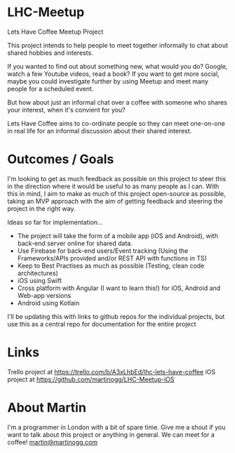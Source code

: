 # LHC-Meetup
Lets Have Coffee Meetup Project

This project intends to help people to meet together informally to chat about shared hobbies and interests.

If you wanted to find out about something new, what would you do? Google, watch a few Youtube videos, read a book?
If you want to get more social, maybe you could investigate further by using Meetup and meet many people for a scheduled event.

But how about just an informal chat over a coffee with someone who shares your interest, when it's convient for you?

Lets Have Coffee aims to co-ordinate people so they can meet one-on-one in real life for an informal discussion about their shared interest.

# Outcomes / Goals

I'm looking to get as much feedback as possible on this project to steer this in the direction where it would be useful to as many people as I can. With this in mind, I aim to make as much of this project open-source as possible, taking an MVP approach with the aim of getting feedback and steering the project in the right way.

Ideas so far for implementation...

- The project will take the form of a mobile app (iOS and Android), with back-end server online for shared data. 
- Use Firebase for back-end users/Event tracking (Using the Frameworks/APIs provided and/or REST API with functions in TS)
- Keep to Best Practises as much as possible (Testing, clean code architectures)
- iOS using Swift
- Cross platform with Angular (I want to learn this!) for iOS, Android and Web-app versions
- Android using Kotlain

I'll be updating this with links to github repos for the individual projects, but use this as a central repo for documentation for the entire project

# Links
Trello project at https://trello.com/b/A3xLhbEd/lhc-lets-have-coffee 
iOS project at https://github.com/martinogg/LHC-Meetup-iOS

# About Martin
I'm a programmer in London with a bit of spare time. Give me a shout if you want to talk about this project or anything in general. We can meet for a coffee! martin@martinogg.com
